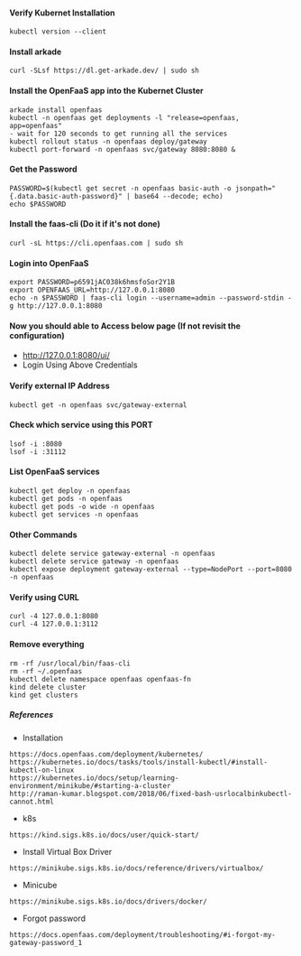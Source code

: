 #### Verify Kubernet Installation
```
kubectl version --client
```

#### Install arkade
```
curl -SLsf https://dl.get-arkade.dev/ | sudo sh
```

#### Install the OpenFaaS app into the Kubernet Cluster
```
arkade install openfaas
kubectl -n openfaas get deployments -l "release=openfaas, app=openfaas"
- wait for 120 seconds to get running all the services
kubectl rollout status -n openfaas deploy/gateway
kubectl port-forward -n openfaas svc/gateway 8080:8080 &
```

#### Get the Password
```
PASSWORD=$(kubectl get secret -n openfaas basic-auth -o jsonpath="{.data.basic-auth-password}" | base64 --decode; echo)
echo $PASSWORD
```

#### Install the faas-cli (Do it if it's not done)
```
curl -sL https://cli.openfaas.com | sudo sh
```

#### Login into OpenFaaS
```
export PASSWORD=p6591jAC038k6hmsfoSor2Y1B
export OPENFAAS_URL=http://127.0.0.1:8080
echo -n $PASSWORD | faas-cli login --username=admin --password-stdin -g http://127.0.0.1:8080
```

#### Now you should able to Access below page (If not revisit the configuration)
- http://127.0.0.1:8080/ui/ 
- Login Using Above Credentials

#### Verify external IP Address
```
kubectl get -n openfaas svc/gateway-external
```

#### Check which service using this PORT
```
lsof -i :8080
lsof -i :31112
```

#### List OpenFaaS services
```
kubectl get deploy -n openfaas
kubectl get pods -n openfaas
kubectl get pods -o wide -n openfaas
kubectl get services -n openfaas
```

#### Other Commands
```
kubectl delete service gateway-external -n openfaas
kubectl delete service gateway -n openfaas
kubectl expose deployment gateway-external --type=NodePort --port=8080 -n openfaas
```

#### Verify using CURL
```
curl -4 127.0.0.1:8080
curl -4 127.0.0.1:3112
```

#### Remove everything
```
rm -rf /usr/local/bin/faas-cli
rm -rf ~/.openfaas
kubectl delete namespace openfaas openfaas-fn
kind delete cluster
kind get clusters
```

##### References
- Installation
```
https://docs.openfaas.com/deployment/kubernetes/
https://kubernetes.io/docs/tasks/tools/install-kubectl/#install-kubectl-on-linux
https://kubernetes.io/docs/setup/learning-environment/minikube/#starting-a-cluster
http://raman-kumar.blogspot.com/2018/06/fixed-bash-usrlocalbinkubectl-cannot.html
```

- k8s
```
https://kind.sigs.k8s.io/docs/user/quick-start/
```

- Install Virtual Box Driver
```
https://minikube.sigs.k8s.io/docs/reference/drivers/virtualbox/
```

- Minicube
```
https://minikube.sigs.k8s.io/docs/drivers/docker/
```

- Forgot password
```
https://docs.openfaas.com/deployment/troubleshooting/#i-forgot-my-gateway-password_1
```